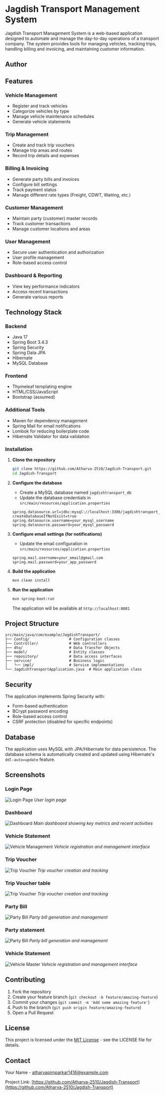 # Jagdish Transport Management System

Jagdish Transport Management System is a web-based application designed to automate and manage the day-to-day operations of a transport company. The system provides tools for managing vehicles, tracking trips, handling billing and invoicing, and maintaining customer information.

## Author


## Features

### Vehicle Management
- Register and track vehicles
- Categorize vehicles by type
- Manage vehicle maintenance schedules
- Generate vehicle statements

### Trip Management
- Create and track trip vouchers
- Manage trip areas and routes
- Record trip details and expenses

### Billing & Invoicing
- Generate party bills and invoices
- Configure bill settings
- Track payment status
- Manage different rate types (Freight, CDWT, Waiting, etc.)

### Customer Management
- Maintain party (customer) master records
- Track customer transactions
- Manage customer locations and areas

### User Management
- Secure user authentication and authorization
- User profile management
- Role-based access control

### Dashboard & Reporting
- View key performance indicators
- Access recent transactions
- Generate various reports

## Technology Stack

### Backend
- Java 17
- Spring Boot 3.4.3
- Spring Security
- Spring Data JPA
- Hibernate
- MySQL Database

### Frontend
- Thymeleaf templating engine
- HTML/CSS/JavaScript
- Bootstrap (assumed)

### Additional Tools
- Maven for dependency management
- Spring Mail for email notifications
- Lombok for reducing boilerplate code
- Hibernate Validator for data validation

### Installation

1. **Clone the repository**
   ```bash
   git clone https://github.com/Atharva-2510/Jagdish-Transport.git
   cd Jagdish-Transport
   ```

2. **Configure the database**
   - Create a MySQL database named `jagdishtransport_db`
   - Update the database credentials in `src/main/resources/application.properties`
   ```properties
   spring.datasource.url=jdbc:mysql://localhost:3306/jagdishtransport_db?createDatabaseIfNotExist=true
   spring.datasource.username=your_mysql_username
   spring.datasource.password=your_mysql_password
   ```

3. **Configure email settings (for notifications)**
   - Update the email configuration in `src/main/resources/application.properties`
   ```properties
   spring.mail.username=your_email@gmail.com
   spring.mail.password=your_app_password
   ```

4. **Build the application**
   ```bash
   mvn clean install
   ```

5. **Run the application**
   ```bash
   mvn spring-boot:run
   ```
   
   The application will be available at `http://localhost:8081`

## Project Structure

```
src/main/java/com/example/JagdishTransport/
├── Config/                  # Configuration classes
├── Controller/              # Web controllers
├── dto/                     # Data Transfer Objects
├── model/                   # Entity classes
├── repository/              # Data access interfaces
├── service/                 # Business logic
│   └── impl/                # Service implementations
└── JagdishTransportApplication.java  # Main application class
```

## Security

The application implements Spring Security with:
- Form-based authentication
- BCrypt password encoding
- Role-based access control
- CSRF protection (disabled for specific endpoints)

## Database

The application uses MySQL with JPA/Hibernate for data persistence. The database schema is automatically created and updated using Hibernate's `ddl-auto=update` feature.

## Screenshots

### Login Page
![Login Page](img/Login.png)
*User login page*

### Dashboard
![Dashboard](img/Dashboard.png)
*Main dashboard showing key metrics and recent activities*

### Vehicle Statement
![Vehicle Management](img/vehicalStatement.png)
*Vehicle registration and management interface*

### Trip Voucher
![Trip Voucher](img/TripVoucher.png)
*Trip voucher creation and tracking*

### Trip Voucher table
![Trip Voucher](img/TripVoucherTable.png)
*Trip voucher creation and tracking*

### Party Bill
![Party Bill](img/PartyBill.png)
*Party bill generation and management*

### Party statement
![Party Bill](img/PartyStatement.png)
*Party bill generation and management*

### Vehicle Statement
![Vehicle Master](img/vehicalStatement.png)
*Vehicle registration and management interface*


## Contributing

1. Fork the repository
2. Create your feature branch (`git checkout -b feature/amazing-feature`)
3. Commit your changes (`git commit -m 'Add some amazing feature'`)
4. Push to the branch (`git push origin feature/amazing-feature`)
5. Open a Pull Request

## License

This project is licensed under the [MIT License](LICENSE) - see the LICENSE file for details.

## Contact

Your Name - [atharvapimparkar1416@example.com](atharvapimparkar1416@example.com)

Project Link: [https://github.com/Atharva-2510/Jagdish-Transport](https://github.com/Atharva-2510/Jagdish-Transport)
